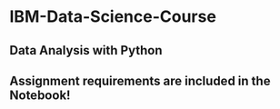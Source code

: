 # IBM-Data-Science-Course

## Data Analysis with Python

## Assignment requirements are included in the Notebook!

